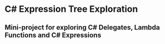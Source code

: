 # C# Expression Tree Exploration

## Mini-project for exploring C# Delegates, Lambda Functions and C# Expressions
